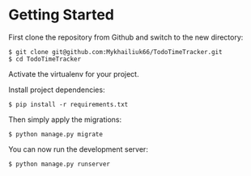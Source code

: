 <h1>Getting Started</h1>

First clone the repository from Github and switch to the new directory:

```
$ git clone git@github.com:Mykhailiuk66/TodoTimeTracker.git
$ cd TodoTimeTracker
```

Activate the virtualenv for your project.

Install project dependencies:

```
$ pip install -r requirements.txt
```

Then simply apply the migrations:

```
$ python manage.py migrate
```

You can now run the development server:

```
$ python manage.py runserver
```
